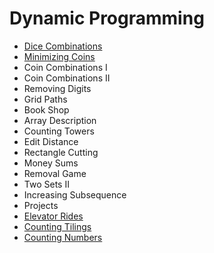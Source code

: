 # Dynamic Programming
 - [Dice Combinations](DiceCombinations.cpp)
 - [Minimizing Coins](MinimizingCoins.cpp)
 - Coin Combinations I
 - Coin Combinations II
 - Removing Digits
 - Grid Paths
 - Book Shop
 - Array Description
 - Counting Towers
 - Edit Distance
 - Rectangle Cutting
 - Money Sums
 - Removal Game
 - Two Sets II
 - Increasing Subsequence
 - Projects
 - [Elevator Rides](ElevatorRides.cpp)
 - [Counting Tilings](CountingTilings.cpp)
 - [Counting Numbers](CountingNumbers.cpp)
